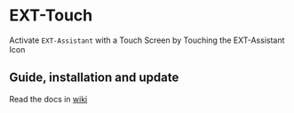 # EXT-Touch

Activate `EXT-Assistant` with a Touch Screen by Touching the EXT-Assistant Icon
## Guide, installation and update

Read the docs in [wiki](https://github.com/bugsounet/MMM-Bugsounet/wiki/EXT%E2%80%90Touch)
